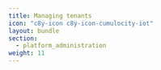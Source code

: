 ```yaml
---
title: Managing tenants
icon: "c8y-icon c8y-icon-cumulocity-iot"
layout: bundle
section:
  - platform_administration
weight: 11
---
```

